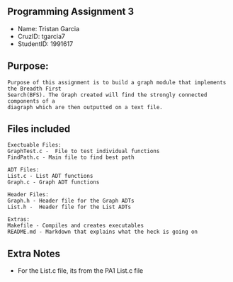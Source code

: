 ## Programming Assignment 3 
* Name: Tristan Garcia
* CruzID: tgarcia7
* StudentID: 1991617

## Purpose:
    Purpose of this assignment is to build a graph module that implements the Breadth First 
    Search(BFS). The Graph created will find the strongly connected components of a 
    diagraph which are then outputted on a text file. 

## Files included
    Exectuable Files:
    GraphTest.c -  File to test individual functions 
    FindPath.c - Main file to find best path

    ADT Files:
    List.c - List ADT functions
    Graph.c - Graph ADT functions

    Header Files:
    Graph.h - Header file for the Graph ADTs
    List.h -  Header file for the List ADTs

    Extras:
    Makefile - Compiles and creates executables
    README.md - Markdown that explains what the heck is going on

## Extra Notes
* For the List.c file, its from the PA1 List.c file
